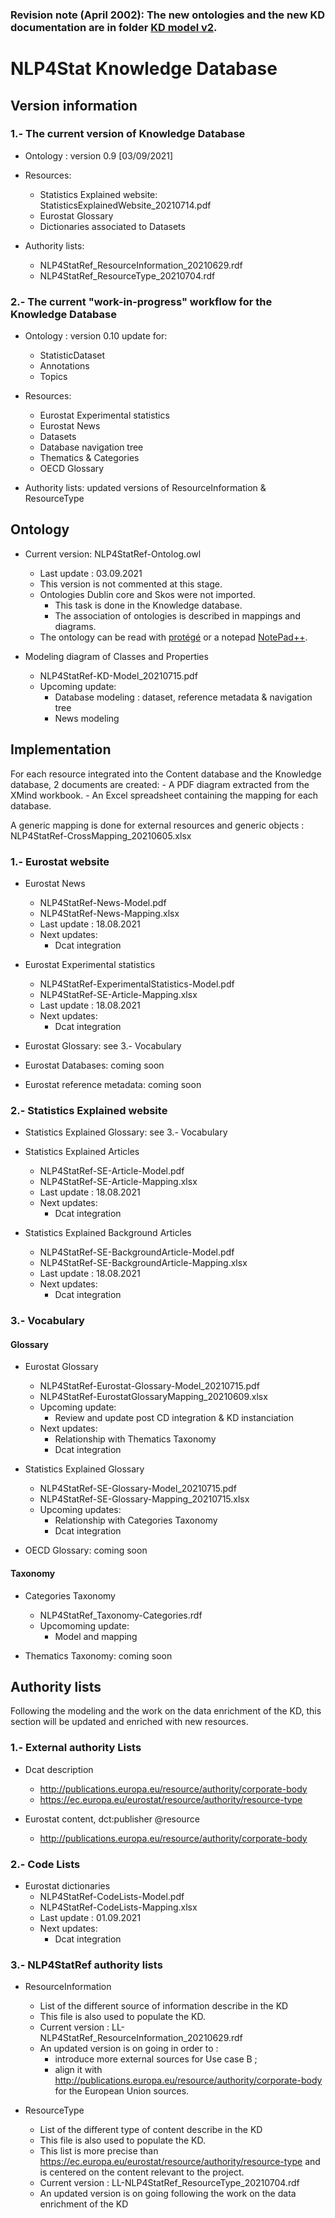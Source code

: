 ### Revision note (April 2002): The new ontologies and the new KD documentation are in folder [KD model v2](https://github.com/eurostat/NLP4Stat/tree/main/Knowledge%20Database/KD%20model%20v2).

# NLP4Stat Knowledge Database

## Version information

### 1.- The current version of Knowledge Database

- Ontology : version 0.9 [03/09/2021]

- Resources:
  - Statistics Explained website: StatisticsExplainedWebsite_20210714.pdf
  - Eurostat Glossary
  - Dictionaries associated to Datasets
  
- Authority lists:
  - NLP4StatRef_ResourceInformation_20210629.rdf
  - NLP4StatRef_ResourceType_20210704.rdf

### 2.- The current "work-in-progress" workflow for the Knowledge Database

- Ontology : version 0.10 update for:
  - StatisticDataset
  - Annotations
  - Topics
  
- Resources:
  - Eurostat Experimental statistics 
  - Eurostat News
  - Datasets
  - Database navigation tree
  - Thematics & Categories
  - OECD Glossary
  
- Authority lists: updated versions of ResourceInformation & ResourceType

## Ontology

- Current version: NLP4StatRef-Ontolog.owl  
  - Last update : 03.09.2021
  - This version is not commented at this stage.
  - Ontologies Dublin core and Skos were not imported.
    - This task is done in the Knowledge database.
	- The association of ontologies is described in mappings and diagrams.
  - The ontology can be read with [protégé](https://protege.stanford.edu/) or a notepad [NotePad++](https://notepad-plus-plus.org/).

- Modeling diagram of Classes and Properties
  - NLP4StatRef-KD-Model_20210715.pdf
  - Upcoming update:
    - Database modeling : dataset, reference metadata & navigation tree
	- News modeling

## Implementation

For each resource integrated into the Content database and the Knowledge database, 2 documents are created:
    - A PDF diagram extracted from the XMind workbook.
    - An Excel spreadsheet containing the mapping for each database.
	
A generic mapping is done for external resources and generic objects : NLP4StatRef-CrossMapping_20210605.xlsx

### 1.- Eurostat website

- Eurostat News
  - NLP4StatRef-News-Model.pdf
  - NLP4StatRef-News-Mapping.xlsx
  - Last update : 18.08.2021
  - Next updates:    
    - Dcat integration

- Eurostat Experimental statistics
  - NLP4StatRef-ExperimentalStatistics-Model.pdf
  - NLP4StatRef-SE-Article-Mapping.xlsx
  - Last update : 18.08.2021
  - Next updates:    
    - Dcat integration

- Eurostat Glossary: see 3.- Vocabulary
	
- Eurostat Databases: coming soon

- Eurostat reference metadata: coming soon


### 2.- Statistics Explained website

- Statistics Explained Glossary: see 3.- Vocabulary

- Statistics Explained Articles
  - NLP4StatRef-SE-Article-Model.pdf
  - NLP4StatRef-SE-Article-Mapping.xlsx
  - Last update : 18.08.2021
  - Next updates:    
    - Dcat integration

- Statistics Explained Background Articles
  - NLP4StatRef-SE-BackgroundArticle-Model.pdf
  - NLP4StatRef-SE-BackgroundArticle-Mapping.xlsx
  - Last update : 18.08.2021
  - Next updates:   
    - Dcat integration
	
### 3.- Vocabulary

#### Glossary

- Eurostat Glossary
  - NLP4StatRef-Eurostat-Glossary-Model_20210715.pdf
  - NLP4StatRef-EurostatGlossaryMapping_20210609.xlsx
  - Upcoming update:
    - Review and update post CD integration & KD instanciation
  -	Next updates:
    - Relationship with Thematics Taxonomy
	- Dcat integration
	
- Statistics Explained Glossary
  - NLP4StatRef-SE-Glossary-Model_20210715.pdf
  - NLP4StatRef-SE-Glossary-Mapping_20210715.xlsx
  - Upcoming updates:
    - Relationship with Categories Taxonomy
	- Dcat integration

- OECD Glossary: coming soon

#### Taxonomy

- Categories Taxonomy
  - NLP4StatRef_Taxonomy-Categories.rdf
  - Upcomoming update:
    - Model and mapping

- Thematics Taxonomy: coming soon

## Authority lists

Following the modeling and the work on the data enrichment of the KD, this section will be updated and enriched with new resources.

### 1.- External authority Lists

- Dcat description
  - http://publications.europa.eu/resource/authority/corporate-body
  - https://ec.europa.eu/eurostat/resource/authority/resource-type
  
- Eurostat content, dct:publisher @resource
  - http://publications.europa.eu/resource/authority/corporate-body

### 2.- Code Lists

- Eurostat dictionaries
  - NLP4StatRef-CodeLists-Model.pdf
  - NLP4StatRef-CodeLists-Mapping.xlsx
  - Last update : 01.09.2021
  - Next updates:    
    - Dcat integration
	
### 3.- NLP4StatRef authority lists

- ResourceInformation
  - List of the different source of information describe in the KD
  - This file is also used to populate the KD.
  - Current version : LL-NLP4StatRef_ResourceInformation_20210629.rdf
  - An updated version is on going in order to :
    - introduce more external sources for Use case B ;
	- align it with http://publications.europa.eu/resource/authority/corporate-body for the European Union sources.

- ResourceType
  - List of the different type of content describe in the KD
  - This file is also used to populate the KD.
  - This list is more precise than https://ec.europa.eu/eurostat/resource/authority/resource-type and is centered on the content relevant to the project.
  - Current version : LL-NLP4StatRef_ResourceType_20210704.rdf
  - An updated version is on going following the work on the data enrichment of the KD
